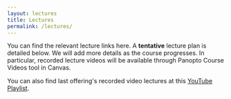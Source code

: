 ```yaml
---
layout: lectures
title: Lectures
permalink: /lectures/
---
```

You can find the relevant lecture links here. A **tentative** lecture plan is detailed below. We will add more details as the course progresses. In particular, recorded lecture videos will be available through Panopto Course Videos tool in Canvas. 

You can also find last offering's recorded video lectures at this [YouTube Playlist](https://www.youtube.com/watch?v=JFVlAIjHo2c&list=PLv_7iO_xlL0Jgc35Pqn7XP5VTQ5krLMOl). 
